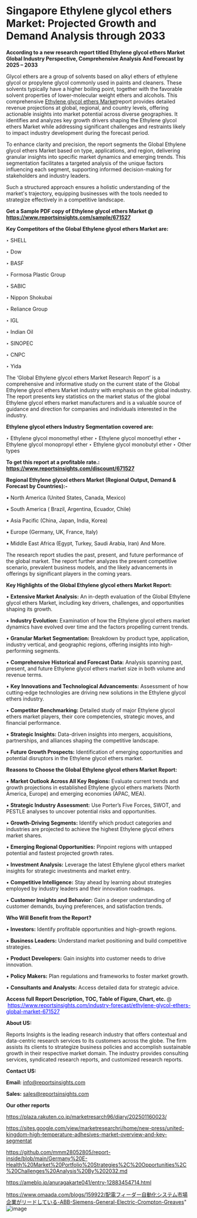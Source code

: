 # Singapore Ethylene glycol ethers Market: Projected Growth and Demand Analysis through 2033

<strong>According to a new research report titled Ethylene glycol ethers Market Global Industry Perspective, Comprehensive Analysis And Forecast by 2025 – 2033</strong>

Glycol ethers are a group of solvents based on alkyl ethers of ethylene glycol or propylene glycol commonly used in paints and cleaners. These solvents typically have a higher boiling point, together with the favorable solvent properties of lower-molecular weight ethers and alcohols. This comprehensive <a href=https://www.reportsinsights.com/sample/671527>Ethylene glycol ethers Market</a>report provides detailed revenue projections at global, regional, and country levels, offering actionable insights into market potential across diverse geographies. It identifies and analyzes key growth drivers shaping the Ethylene glycol ethers Market while addressing significant challenges and restraints likely to impact industry development during the forecast period.

To enhance clarity and precision, the report segments the Global Ethylene glycol ethers Market based on type, applications, and region, delivering granular insights into specific market dynamics and emerging trends. This segmentation facilitates a targeted analysis of the unique factors influencing each segment, supporting informed decision-making for stakeholders and industry leaders.

Such a structured approach ensures a holistic understanding of the market's trajectory, equipping businesses with the tools needed to strategize effectively in a competitive landscape.

<strong>Get a Sample PDF copy of Ethylene glycol ethers Market </strong><strong>@<a href=https://www.reportsinsights.com/sample/671527 style=color:#0000ff;> https://www.reportsinsights.com/sample/671527</a></strong></font>

<strong>Key Competitors of the Global Ethylene glycol ethers Market are:</strong>

‣ SHELL

‣ Dow

‣ BASF

‣ Formosa Plastic Group

‣ SABIC

‣ Nippon Shokubai

‣ Reliance Group

‣ IGL

‣ Indian Oil

‣ SINOPEC

‣ CNPC

‣ Yida

The ‘Global Ethylene glycol ethers Market Research Report’ is a comprehensive and informative study on the current state of the Global Ethylene glycol ethers Market industry with emphasis on the global industry. The report presents key statistics on the market status of the global Ethylene glycol ethers market manufacturers and is a valuable source of guidance and direction for companies and individuals interested in the industry.

<strong>Ethylene glycol ethers Industry Segmentation covered are:</strong>

‣ Ethylene glycol monomethyl ether
‣ Ethylene glycol monoethyl ether
‣ Ethylene glycol monopropyl ether
‣ Ethylene glycol monobutyl ether
‣ Other types

<strong>To get this report at a profitable rate.: <a href=https://www.reportsinsights.com/discount/671527 style=color:#0000ff;>https://www.reportsinsights.com/discount/671527</a></strong></font>

<strong>Regional Ethylene glycol ethers Market (Regional Output, Demand &amp; Forecast by Countries):-</strong>

• North America (United States, Canada, Mexico)

• South America ( Brazil, Argentina, Ecuador, Chile)

• Asia Pacific (China, Japan, India, Korea)

• Europe (Germany, UK, France, Italy)

• Middle East Africa (Egypt, Turkey, Saudi Arabia, Iran) And More.

The research report studies the past, present, and future performance of the global market. The report further analyzes the present competitive scenario, prevalent business models, and the likely advancements in offerings by significant players in the coming years.

<strong>Key Highlights of the Global Ethylene glycol ethers Market Report:</strong>

• <strong>Extensive Market Analysis:</strong> An in-depth evaluation of the Global Ethylene glycol ethers Market, including key drivers, challenges, and opportunities shaping its growth.

• <strong>Industry Evolution:</strong> Examination of how the Ethylene glycol ethers market dynamics have evolved over time and the factors propelling current trends.

• <strong>Granular Market Segmentation:</strong> Breakdown by product type, application, industry vertical, and geographic regions, offering insights into high-performing segments.

• <strong>Comprehensive Historical and Forecast Data:</strong> Analysis spanning past, present, and future Ethylene glycol ethers market size in both volume and revenue terms.

• <strong>Key Innovations and Technological Advancements:</strong> Assessment of how cutting-edge technologies are driving new solutions in the Ethylene glycol ethers industry.

• <strong>Competitor Benchmarking:</strong> Detailed study of major Ethylene glycol ethers market players, their core competencies, strategic moves, and financial performance.

• <strong>Strategic Insights:</strong> Data-driven insights into mergers, acquisitions, partnerships, and alliances shaping the competitive landscape.

• <strong>Future Growth Prospects:</strong> Identification of emerging opportunities and potential disruptors in the Ethylene glycol ethers market.

<strong>Reasons to Choose the Global Ethylene glycol ethers Market Report:</strong>

• <strong>Market Outlook Across All Key Regions:</strong> Evaluate current trends and growth projections in established Ethylene glycol ethers markets (North America, Europe) and emerging economies (APAC, MEA).

• <strong>Strategic Industry Assessment:</strong> Use Porter’s Five Forces, SWOT, and PESTLE analyses to uncover potential risks and opportunities.

• <strong>Growth-Driving Segments:</strong> Identify which product categories and industries are projected to achieve the highest Ethylene glycol ethers market shares.

• <strong>Emerging Regional Opportunities:</strong> Pinpoint regions with untapped potential and fastest projected growth rates.

• <strong>Investment Analysis:</strong> Leverage the latest Ethylene glycol ethers market insights for strategic investments and market entry.

• <strong>Competitive Intelligence:</strong> Stay ahead by learning about strategies employed by industry leaders and their innovation roadmaps.

• <strong>Customer Insights and Behavior:</strong> Gain a deeper understanding of customer demands, buying preferences, and satisfaction trends.

<strong>Who Will Benefit from the Report?</strong>

• <strong>Investors:</strong> Identify profitable opportunities and high-growth regions.

• <strong>Business Leaders:</strong> Understand market positioning and build competitive strategies.

• <strong>Product Developers:</strong> Gain insights into customer needs to drive innovation.

• <strong>Policy Makers:</strong> Plan regulations and frameworks to foster market growth.

• <strong>Consultants and Analysts:</strong> Access detailed data for strategic advice.
</ul>
<strong>Access full Report Description, TOC, Table of Figure, Chart, etc. </strong>@  <a href=https://www.reportsinsights.com/industry-forecast/ethylene-glycol-ethers-global-market-671527 style=color:#0000ff;>https://www.reportsinsights.com/industry-forecast/ethylene-glycol-ethers-global-market-671527</a></font>

<strong><strong>About US</strong>:</strong>

Reports Insights is the leading research industry that offers contextual and data-centric research services to its customers across the globe. The firm assists its clients to strategize business policies and accomplish sustainable growth in their respective market domain. The industry provides consulting services, syndicated research reports, and customized research reports.

<strong>Contact US:</strong>

<p class=""""><b>Email:</b> <a href=mailto:info@reportsinsights.com>info@reportsinsights.com</a></p>
<p class=""""><b>Sales:</b> <a href=mailto:sales@reportsinsights.com>sales@reportsinsights.com</a></p>

<strong>Our other reports</strong>

<a href=https://plaza.rakuten.co.jp/marketresarch96/diary/202501160023/>https://plaza.rakuten.co.jp/marketresarch96/diary/202501160023/</a>

<a href=https://sites.google.com/view/marketresearchri/home/new-press/united-kingdom-high-temperature-adhesives-market-overview-and-key-segmentat>https://sites.google.com/view/marketresearchri/home/new-press/united-kingdom-high-temperature-adhesives-market-overview-and-key-segmentat</a>

<a href=https://github.com/mmm28052805/report-inside/blob/main/Germany%20E-Health%20Market%20Portfolio%20Strategies%2C%20Opportunities%2C%20Challenges%20Analysis%20By%202032.md>https://github.com/mmm28052805/report-inside/blob/main/Germany%20E-Health%20Market%20Portfolio%20Strategies%2C%20Opportunities%2C%20Challenges%20Analysis%20By%202032.md</a>

<a href=https://ameblo.jp/anuragakarte041/entry-12883454714.html>https://ameblo.jp/anuragakarte041/entry-12883454714.html</a>

<a href=https://www.omaada.com/blogs/159922/配電フィーダー自動化システム市場企業がリードしている-ABB-Siemens-General-Electric-Crompton-Greaves>https://www.omaada.com/blogs/159922/配電フィーダー自動化システム市場企業がリードしている-ABB-Siemens-General-Electric-Crompton-Greaves</a>"
![image](https://github.com/user-attachments/assets/708eeb50-74a4-4d0a-bdf4-f4543e1f3a0c)
